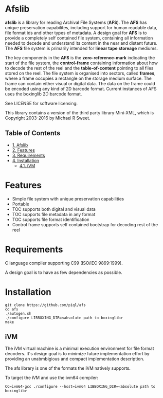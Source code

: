 # Afslib

**afslib** is a library for reading Archival File Systems (**AFS**). The **AFS** has unique preservation capabilites, including support for human readable data, file format ids and other types of metadata. A design goal for **AFS** is to provide a completely self contained file system, containing all information needed to decede and understand its content in the near and distant future. The **AFS** file system is primarily intended for **linear tape storeage** mediums.

The key components in the **AFS** is the **zero-reference-mark** indicating the start of the file system, the **control-frame** containing information about how to decode the rest of the reel and the **table-of-content** pointing to all files stored on the reel. The file system is organised into sectors, called **frames**, where a frame occupies a rectangle on the storage medium surface. The frame can contain either visual or digital data. The data on the frame could be encoded using any kind of 2D barcode format. Current instances of AFS uses the boxinglib 2D barcode format.

See LICENSE for software licensing.

This library contains a version of the third party library Mini-XML, which is Copyright 2003-2016 by Michael R Sweet.

<div id="table-of-contents">
<h2>Table of Contents</h2>
<div id="text-table-of-contents">
<ul>
<li><a href="#sec-1">1. Afslib</a></li>
<li><a href="#sec-2">2. Features</a></li>
<li><a href="#sec-3">3. Requirements</a></li>
<li><a href="#sec-4">4. Installation</a>
<ul>
<li><a href="#sec-4-1">4.1. iVM</a></li>
</ul>
</li>
</ul>
</div>
</div>

# Features

-   Simple file system with unique preservation capabilities
-   Portable
-   TOC supports both digital and visual data
-   TOC supports file metadata in any format
-   TOC supports file format identification
-   Control frame supports self contained bootstrap for decoding rest of the reel

# Requirements

C language compiler supporting C99 (ISO/IEC 9899:1999).

A design goal is to have as few dependencies as possible.

# Installation

    git clone https://github.com/piql/afs
    cd afs
    ./autogen.sh
    ./configure LIBBOXING_DIR=<absolute path to boxinglib>
    make

## iVM

The iVM virtual machine is a minimal execution environment for file format decoders. It's design goal is to minimize future implementation effort by providing an unabmbigious and compact implementation description.

The afs library is one of the formats the iVM natively supports.

To target the iVM and use the ivm64 compiler:

    CC=ivm64-gcc ./configure --host=ivm64 LIBBOXING_DIR=<absolute path to boxinglib>